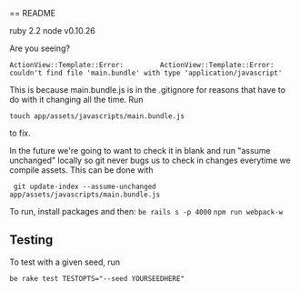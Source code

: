 == README

ruby 2.2
node v0.10.26

Are you seeing?
```
ActionView::Template::Error:         ActionView::Template::Error: couldn't find file 'main.bundle' with type 'application/javascript'
```

This is because main.bundle.js is in the .gitignore for reasons that have to do with it changing all the time. Run

```
touch app/assets/javascripts/main.bundle.js
```
to fix.

In the future we're going to want to check it in blank and run "assume unchanged" locally so git never bugs us to check in changes everytime we compile assets. This can be done with

```
 git update-index --assume-unchanged app/assets/javascripts/main.bundle.js
```

To run, install packages and then:
`be rails s -p 4000`
`npm run webpack-w`


## Testing

To test with a given seed, run 
```
be rake test TESTOPTS="--seed YOURSEEDHERE"
```
